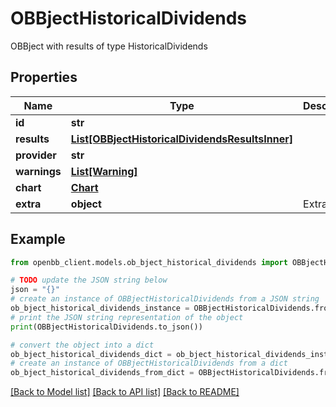 # OBBjectHistoricalDividends

OBBject with results of type HistoricalDividends

## Properties

Name | Type | Description | Notes
------------ | ------------- | ------------- | -------------
**id** | **str** |  | [optional] 
**results** | [**List[OBBjectHistoricalDividendsResultsInner]**](OBBjectHistoricalDividendsResultsInner.md) |  | [optional] 
**provider** | **str** |  | [optional] 
**warnings** | [**List[Warning]**](Warning.md) |  | [optional] 
**chart** | [**Chart**](Chart.md) |  | [optional] 
**extra** | **object** | Extra info. | [optional] 

## Example

```python
from openbb_client.models.ob_bject_historical_dividends import OBBjectHistoricalDividends

# TODO update the JSON string below
json = "{}"
# create an instance of OBBjectHistoricalDividends from a JSON string
ob_bject_historical_dividends_instance = OBBjectHistoricalDividends.from_json(json)
# print the JSON string representation of the object
print(OBBjectHistoricalDividends.to_json())

# convert the object into a dict
ob_bject_historical_dividends_dict = ob_bject_historical_dividends_instance.to_dict()
# create an instance of OBBjectHistoricalDividends from a dict
ob_bject_historical_dividends_from_dict = OBBjectHistoricalDividends.from_dict(ob_bject_historical_dividends_dict)
```
[[Back to Model list]](../README.md#documentation-for-models) [[Back to API list]](../README.md#documentation-for-api-endpoints) [[Back to README]](../README.md)


